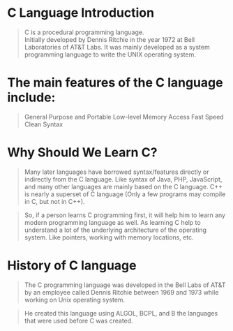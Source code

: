 # C Language Introduction

> C is a procedural programming language.  
> Initially developed by Dennis Ritchie in the year 1972 at Bell Laboratories of AT&T Labs. 
> It was mainly developed as a system programming language to write the UNIX operating system.


# The main features of the C language include:

> General Purpose and Portable
> Low-level Memory Access
> Fast Speed
> Clean Syntax

# Why Should We Learn C?

> Many later languages have borrowed syntax/features directly or indirectly from the C language. 
> Like syntax of Java, PHP, JavaScript, and many other languages are mainly based on the C language. 
> C++ is nearly a superset of C language (Only a few programs may compile in C, but not in C++).

> So,  if a person learns C programming first, it will help him to learn any modern programming language as well. 
> As learning C help to understand a lot of the underlying architecture of the operating system. 
> Like pointers, working with memory locations, etc.


# History of C language 

> The C programming language was developed in the Bell Labs of AT&T by an employee called Dennis Ritchie 
> between 1969 and 1973 while working on Unix operating system.

> He created this language using ALGOL, BCPL, and B the languages that were used before C was created.